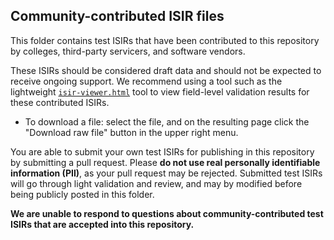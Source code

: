 ## Community-contributed ISIR files

This folder contains test ISIRs that have been contributed to this repository by colleges, third-party servicers, and software vendors.

These ISIRs should be considered draft data and should not be expected to receive ongoing support. We recommend using a tool such as the lightweight [`isir-viewer.html`](/isir-viewer.html) tool to view field-level validation results for these contributed ISIRs.
* To download a file: select the file, and on the resulting page click the "Download raw file" button in the upper right menu.

You are able to submit your own test ISIRs for publishing in this repository by submitting a pull request.
Please **do not use real personally identifiable information (PII)**, as your pull request may be rejected.
Submitted test ISIRs will go through light validation and review, and may by modified before being publicly posted in this folder.

**We are unable to respond to questions about community-contributed test ISIRs that are accepted into this repository.**
